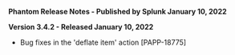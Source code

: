 **Phantom Release Notes - Published by Splunk January 10, 2022**


**Version 3.4.2 - Released January 10, 2022**

* Bug fixes in the 'deflate item' action [PAPP-18775]